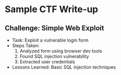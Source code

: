 # Sample CTF Write-up

## Challenge: Simple Web Exploit
- Task: Exploit a vulnerable login form
- Steps Taken:
  1. Analyzed form using browser dev tools
  2. Found SQL injection vulnerability
  3. Extracted user credentials
- Lessons Learned: Basic SQL injection techniques
